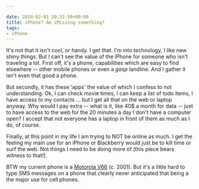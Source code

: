 ```yaml
---

date: 2010-02-01 20:31:50+00:00
title: iPhone? Am iMissing something?
tags:
- iPhone
---
```


It's not that it isn't cool, or handy. I get that. I'm into technology, I like new shiny things. But I can't see the value of the iPhone for someone who isn't traveling a lot. First off, it's a phone, capabilities which are easy to find elsewhere -- other mobile phones or even a *gasp* landline. And I gather it isn't even that good a phone.

But secondly, it has these 'apps' the value of which I confess to not understanding. Ok, I can check movie times, I can keep a list of todo items, I have access to my contacts ... but I get all that on the web or laptop anyway. Why would I pay extra -- what is it, like 40$ a month for data -- just to have access to the web for the 20 minutes a day I don't have a computer open? I accept that not everyone has a laptop in front of them as much as I do, of course.

Finally, at this point in my life I am trying to NOT be online as much. I get the feeling my main use for an iPhone or Blackberry would just be to kill time or surf the web. Not things I need to be doing more of (this piece bears witness to that!).

BTW my current phone is a [Motorola V66](http://www.phonescoop.com/phones/phone.php?p=18) (c. 2001). But it's a little hard to type SMS messages on a phone that clearly never anticipated that being a the major use for cell phones.
